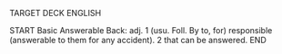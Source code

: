 TARGET DECK
ENGLISH

START
Basic
Answerable
Back: adj. 1 (usu. Foll. By to, for) responsible (answerable to them for any accident). 2 that can be answered.
END
